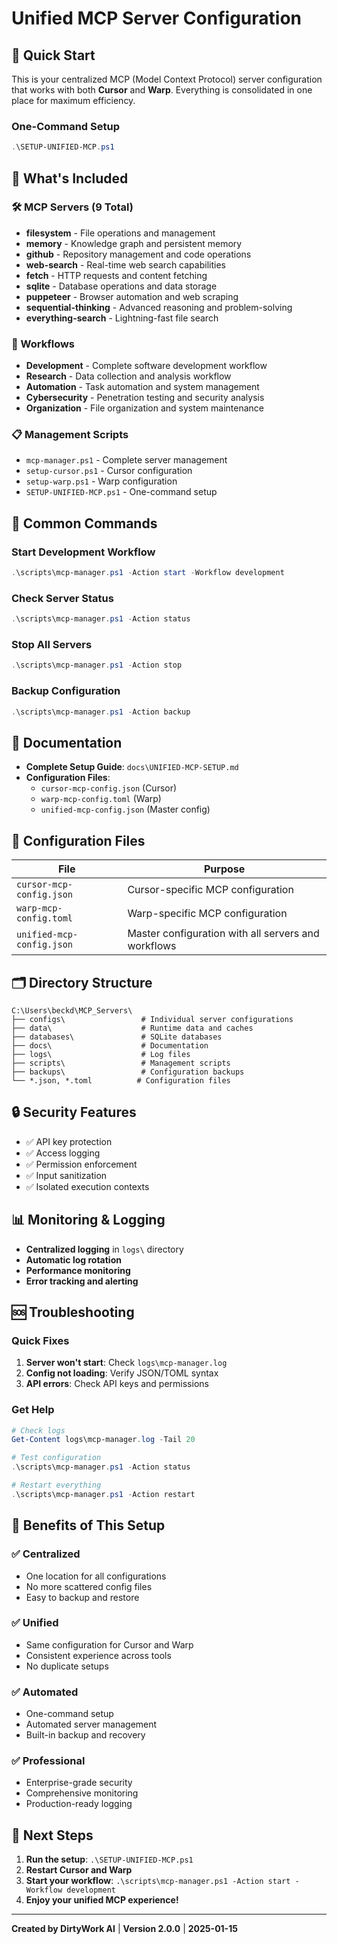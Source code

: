# Unified MCP Server Configuration

## 🚀 Quick Start

This is your centralized MCP (Model Context Protocol) server configuration that works with both **Cursor** and **Warp**. Everything is consolidated in one place for maximum efficiency.

### One-Command Setup

```powershell
.\SETUP-UNIFIED-MCP.ps1
```

## 📁 What's Included

### 🛠️ MCP Servers (9 Total)

- **filesystem** - File operations and management
- **memory** - Knowledge graph and persistent memory
- **github** - Repository management and code operations
- **web-search** - Real-time web search capabilities
- **fetch** - HTTP requests and content fetching
- **sqlite** - Database operations and data storage
- **puppeteer** - Browser automation and web scraping
- **sequential-thinking** - Advanced reasoning and problem-solving
- **everything-search** - Lightning-fast file search

### 🔄 Workflows

- **Development** - Complete software development workflow
- **Research** - Data collection and analysis workflow
- **Automation** - Task automation and system management
- **Cybersecurity** - Penetration testing and security analysis
- **Organization** - File organization and system maintenance

### 📋 Management Scripts

- `mcp-manager.ps1` - Complete server management
- `setup-cursor.ps1` - Cursor configuration
- `setup-warp.ps1` - Warp configuration
- `SETUP-UNIFIED-MCP.ps1` - One-command setup

## 🎯 Common Commands

### Start Development Workflow

```powershell
.\scripts\mcp-manager.ps1 -Action start -Workflow development
```

### Check Server Status

```powershell
.\scripts\mcp-manager.ps1 -Action status
```

### Stop All Servers

```powershell
.\scripts\mcp-manager.ps1 -Action stop
```

### Backup Configuration

```powershell
.\scripts\mcp-manager.ps1 -Action backup
```

## 📖 Documentation

- **Complete Setup Guide**: `docs\UNIFIED-MCP-SETUP.md`
- **Configuration Files**:
  - `cursor-mcp-config.json` (Cursor)
  - `warp-mcp-config.toml` (Warp)
  - `unified-mcp-config.json` (Master config)

## 🔧 Configuration Files

| File | Purpose |
|------|---------|
| `cursor-mcp-config.json` | Cursor-specific MCP configuration |
| `warp-mcp-config.toml` | Warp-specific MCP configuration |
| `unified-mcp-config.json` | Master configuration with all servers and workflows |

## 🗂️ Directory Structure

```
C:\Users\beckd\MCP_Servers\
├── configs\                 # Individual server configurations
├── data\                    # Runtime data and caches
├── databases\               # SQLite databases
├── docs\                    # Documentation
├── logs\                    # Log files
├── scripts\                 # Management scripts
├── backups\                 # Configuration backups
└── *.json, *.toml          # Configuration files
```

## 🔒 Security Features

- ✅ API key protection
- ✅ Access logging
- ✅ Permission enforcement
- ✅ Input sanitization
- ✅ Isolated execution contexts

## 📊 Monitoring & Logging

- **Centralized logging** in `logs\` directory
- **Automatic log rotation**
- **Performance monitoring**
- **Error tracking and alerting**

## 🆘 Troubleshooting

### Quick Fixes

1. **Server won't start**: Check `logs\mcp-manager.log`
2. **Config not loading**: Verify JSON/TOML syntax
3. **API errors**: Check API keys and permissions

### Get Help

```powershell
# Check logs
Get-Content logs\mcp-manager.log -Tail 20

# Test configuration
.\scripts\mcp-manager.ps1 -Action status

# Restart everything
.\scripts\mcp-manager.ps1 -Action restart
```

## 🎉 Benefits of This Setup

### ✅ **Centralized**

- One location for all configurations
- No more scattered config files
- Easy to backup and restore

### ✅ **Unified**

- Same configuration for Cursor and Warp
- Consistent experience across tools
- No duplicate setups

### ✅ **Automated**

- One-command setup
- Automated server management
- Built-in backup and recovery

### ✅ **Professional**

- Enterprise-grade security
- Comprehensive monitoring
- Production-ready logging

## 🚀 Next Steps

1. **Run the setup**: `.\SETUP-UNIFIED-MCP.ps1`
2. **Restart Cursor and Warp**
3. **Start your workflow**: `.\scripts\mcp-manager.ps1 -Action start -Workflow development`
4. **Enjoy your unified MCP experience!**

---

**Created by DirtyWork AI** | **Version 2.0.0** | **2025-01-15**
